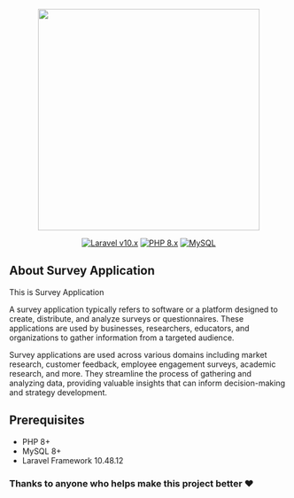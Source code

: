 <p align="center"><a href="https://survey.antavaya.com/" target="_blank"><img src="https://survey.antavaya.com/tmp/assets/61b43a35/logo%20baru%20antavaya(1).png" width="400"></a></p>

<p align="center">
    <a href="https://laravel.com"><img alt="Laravel v10.x" src="https://img.shields.io/badge/Laravel-v10.x-FF2D20?style=for-the-badge&logo=laravel"></a>
    <a href="https://php.net"><img alt="PHP 8.x" src="https://img.shields.io/badge/PHP-8.x-777BB4?style=for-the-badge&logo=php"></a>
    <a href="https://www.mysql.com"><img alt="MySQL" src="https://img.shields.io/badge/mysql-4479A1.svg?style=for-the-badge&logo=mysql&logoColor=white"></a>
</p>

## About Survey Application

This is Survey Application

A survey application typically refers to software or a platform designed to create, distribute, and analyze surveys or questionnaires. These applications are used by businesses, researchers, educators, and organizations to gather information from a targeted audience.

Survey applications are used across various domains including market research, customer feedback, employee engagement surveys, academic research, and more. They streamline the process of gathering and analyzing data, providing valuable insights that can inform decision-making and strategy development.

## Prerequisites

- PHP 8+
- MySQL 8+
- Laravel Framework 10.48.12 

### Thanks to anyone who helps make this project better ❤️
